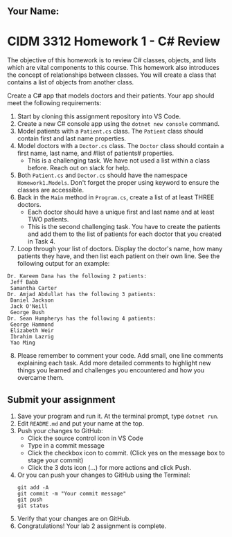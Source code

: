 ## Your Name:

# CIDM 3312 Homework 1 - C# Review
The objective of this homework is to review C# classes, objects, and lists which are vital components to this course. This homework also introduces the concept of relationships between classes. You will create a class that contains a list of objects from another class.

Create a C# app that models doctors and their patients. Your app should meet the following requirements:

1. Start by cloning this assignment repository into VS Code.
2. Create a new C# console app using the `dotnet new console` command.
3. Model patients with a `Patient.cs` class. The `Patient` class should contain first and last name properties.
4. Model doctors with a `Doctor.cs` class. The `Doctor` class should contain a first name, last name, and #list of patients# properties.
    - This is a challenging task. We have not used a list within a class before. Reach out on slack for help.
5. Both `Patient.cs` and `Doctor.cs` should have the namespace `Homework1.Models`. Don't forget the proper using keyword to ensure the classes are accessible.
6. Back in the `Main` method in `Program.cs`, create a list of at least THREE doctors.
    - Each doctor should have a unique first and last name and at least TWO patients.
    - This is the second challenging task. You have to create the patients and add them to the list of patients for each doctor that you created in Task 4.
7. Loop through your list of doctors. Display the doctor's name, how many patients they have, and then list each patient on their own line. See the following output for an example:
```
Dr. Kareem Dana has the following 2 patients:
 Jeff Babb
 Samantha Carter
Dr. Amjad Abdullat has the following 3 patients:
 Daniel Jackson
 Jack O'Neill
 George Bush
Dr. Sean Humpherys has the following 4 patients:
 George Hammond
 Elizabeth Weir
 Ibrahim Lazrig
 Yao Ming
```
8. Please remember to comment your code. Add small, one line comments explaining each task. Add more detailed comments to highlight new things you learned and challenges you encountered and how you overcame them.

## Submit your assignment
1. Save your program and run it. At the terminal prompt, type `dotnet run`.
2. Edit `README.md` and put your name at the top.
3. Push your changes to GitHub:
    - Click the source control icon in VS Code
    - Type in a commit message
    - Click the checkbox icon to commit. (Click yes on the message box to stage your commit)
    - Click the 3 dots icon (...) for more actions and click Push.
4. Or you can push your changes to GitHub using the Terminal:
    ```
    git add -A
    git commit -m "Your commit message"
    git push
    git status
    ```
4. Verify that your changes are on GitHub.
6. Congratulations! Your lab 2 assignment is complete. 


